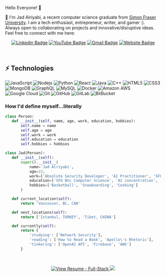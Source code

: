 Hello Everyone! 👋

📍 I'm Jad Alriyabi, a recent computer science graduate from [Simon Fraser University](https://www.sfu.ca/). I am a tech enthusiast, entrepreneur, writer, and gamer :). Always open to collaborating on projects and innovative/disruptive ideas. Feel free to connect with me here:
 
<div align="center">
  
  [![Linkedin Badge](https://img.shields.io/badge/-JadAlriyabi-blue?style=flat-square&logo=Linkedin&logoColor=white&link=https://www.linkedin.com/in/jadalriyabi/)](https://www.linkedin.com/in/jadalriyabi/)
  [![YouTube Badge](https://img.shields.io/badge/-Jadalriyabi-FF0000?style=flat-square&logo=YouTube&logoColor=white&link=https://www.youtube.com/@jadalriyabi)](https://www.youtube.com/@jadalriyabi)
  [![Gmail Badge](https://img.shields.io/badge/-jad.alriyabi@gmail.com-c14438?style=flat-square&logo=Gmail&logoColor=white&link=mailto:jad.alriyabi@gmail.com)](mailto:jad.alriyabi@gmail.com)
  [![Website Badge](https://img.shields.io/badge/-jadalriyabi.com-0A66C2?style=flat-square&logo=Internet%20Explorer&logoColor=white&link=https://jadalriyabi.com)](https://jadalriyabi.com)
</div>
<br>

## ⚡ Technologies
 ![JavaScript](https://img.shields.io/badge/-JavaScript-black?style=flat-square&logo=javascript)
 ![Nodejs](https://img.shields.io/badge/-Nodejs-black?style=flat-square&logo=Node.js)
 ![Python](https://img.shields.io/badge/-Python-black?style=flat-square&logo=Python)
 ![React](https://img.shields.io/badge/-React-black?style=flat-square&logo=react)
 ![Java](https://img.shields.io/badge/-java-E34A86?style=flat-square&logo=java)
 ![C++](https://img.shields.io/badge/-C++-00599C?style=flat-square&logo=c)
 ![HTML5](https://img.shields.io/badge/-HTML5-E34F26?style=flat-square&logo=html5&logoColor=white)
 ![CSS3](https://img.shields.io/badge/-CSS3-1572B6?style=flat-square&logo=css3)
 ![MongoDB](https://img.shields.io/badge/-MongoDB-black?style=flat-square&logo=mongodb)
 ![GraphQL](https://img.shields.io/badge/-GraphQL-E10098?style=flat-square&logo=graphql)
 ![MySQL](https://img.shields.io/badge/-MySQL-black?style=flat-square&logo=mysql)
 ![Docker](https://img.shields.io/badge/-Docker-black?style=flat-square&logo=docker)
 ![Amazon AWS](https://img.shields.io/badge/Amazon%20AWS-232F3E?style=flat-square&logo=amazon-aws)
 ![Google Cloud](https://img.shields.io/badge/Google%20Cloud-black?style=flat-square&logo=google-cloud)
 ![Git](https://img.shields.io/badge/-Git-black?style=flat-square&logo=git)
 ![GitHub](https://img.shields.io/badge/-GitHub-181717?style=flat-square&logo=github)
 ![GitLab](https://img.shields.io/badge/-GitLab-FCA121?style=flat-square&logo=gitlab)
 ![BitBucket](https://img.shields.io/badge/-BitBucket-darkblue?style=flat-square&logo=bitbucket)



<h3>How I'd define myself...literally</h3>

 ```python
class Person:
    def __init__(self, name, age, work, education, hobbies):
        self.name = name
        self.age = age
        self.work = work
        self.education = education
        self.hobbies = hobbies

class Jad(Person):
    def __init__(self):
        super().__init__(
            name='Jad Alriyabi',
            age=23,
            work=['Absolute Security Developer', 'AI Practitioner', 'SFU', 'Entrepreneur'],
            education=['SFU BSc Computer Science', 'AI concentration', 'Business Minor', 'CSM®', 'AWS Cloud Practitioner'],
            hobbies=['Basketball', 'Snowboarding', 'Cooking']
        )

    def current_location(self):
        return 'Vancouver, BC, CAN'

    def next_locations(self):
        return ['Istanbul, TURKEY', 'Tibet, CHINA']

    def currently(self):
        return {
            'studying': ['Network Security'],
            'reading': ['How to Read a Book', 'Apollo\'s Rhetoric'],
            'tinkering': ['OpenAI API', 'Firebase', 'AWS']
        }

 ```
 
<br>


<p align="center">
  <a href="https://github.com/Jadalriyabi/Personal-Website/blob/main/Jad%20Alriyabi%20Resume.pdf">
    <img src="https://img.shields.io/badge/View_Resume-Full--Stack-blue?style=flat" alt="View Resume - Full-Stack"/>
  </a>
  <img src="https://komarev.com/ghpvc/?username=JadAlriyabi" onerror="this.style.display='none'"/>
</p>
